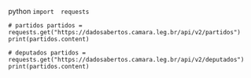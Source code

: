 python
`import  requests`

`# partidos
partidos = requests.get("https://dadosabertos.camara.leg.br/api/v2/partidos")
print(partidos.content)`

`# deputados
partidos = requests.get("https://dadosabertos.camara.leg.br/api/v2/deputados")
print(partidos.content)`

